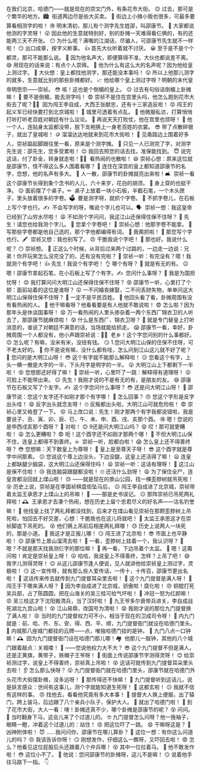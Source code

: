 在我们北京，哈德门——就是现在的崇文门外，有条花市大街。 😊
过去，那可是个繁华的地方。🏙 ️
街道两边尽是些大买卖。 🏢
街边上小摊小贩也很多，可最多要算看相测字的啦！ 🉐
明末清初，那儿有个测字先生姓邵，叫邵康节。 🧔
大家都说他测的字灵呀！ 😲
因此他的生意就特别好，别的卦摊一天难得看仨俩的，有的还能两三天不开张。 😶
为什么呢？满嘴的江湖话，尽骗人，可邵康节先生就不一样啦！ 😏
出口成章，按字义断事。 👍
首先大伙听着就不讨厌。 😀
至于是不是个个都灵，那可不能那么说。 🤔
因为他名声大，即便算得不准，大伙也都说差不离。 😅
用现在的话来说：有点个人崇拜。 🥰
他为什么有这么大的名声呢？因为他给皇上测过字。 👑
大伙想：皇上都找他测字，那还能没本事吗！ 😮
所以上他那儿测字的就多，生意就比别的那些卦摊都好。 📈
他给哪个皇上测过字呀？明朝的末代皇帝明思宗——崇祯。 😳
咳！这也是个倒楣的皇上。 😔
过去有句俗话倒楣上卦摊嘛！ 🧐
要不是倒楣，能去测字吗！ 😨
崇祯不是住在宫里头吗，他怎么跑到花市大街去了呢？🏃‍♂ ️
因为闯王李自成，大西王张献忠，还有十三家造反啦！ 😡
闯王的起义军已经快要打到北京城啦！ 🏰
城里可透着有点乱。 😬
他微服私访，打算悄悄打听打听老百姓对朝廷有什么议论。 🤫
再说天天打败仗，他在宫里也烦呀！ 😤
他一个人，连贴身太监都没带，脱下龙袍换上一身老百姓的衣裳。 😎
带了点散碎银子，就出了皇城啦！ 🪙
溜溜达达地就来到花市大街啦！ 🚶
见甬路边上围着好多人，崇祯踮起脚跟往里一看，原来是个测字摊。 👀
只见一人已测完了字，对测字先生说：邵先生，您多受累啦！ 😌
我回去照您的话去找，准保能找到。 😇
说完这话，付了卦金，转身就走啦！🚶‍♂ ️
看热闹的也散啦！ 😆
崇祯心想：原来这位就是邵康节，怪不得这么多人围着看哪？ 🤔
连住在深宫的皇上都知道邵康节的名字，您想，他的名声有多大。 🥳
人一散，邵康节的卦摊就亮出来啦！🛋 ️
崇祯一看这个邵康节长得到象个念书的人儿，六十来岁，花白的胡须。 👴
身上穿的也挺干净。 😌
面前摆了个桌子。✏ ️
桌子上放着一块小石板，半截石笔，一个木头匣子，里头放着很多的字卷。🗳 ️
要是测字呀，就抓个字卷。 🤞
不抓字卷儿，在石板上写个字也行。✍ ️
不会写字的呀，嘴说个字儿也可以。🗣 ️
崇祯一想：我这皇帝已经到了山穷水尽啦！ 😩
不如测个字问问，我这江山还保得住保不住呀？ 🤨
先生！请您也给我测个字儿。 🙏
您拿个字卷吧！ 🎴
崇祯心想：他那字卷不能拿。 🤔
写那些字卷都是他自己选的，那个字他都编得有词。 😬
我甭抓啦！ 🚫
那您写个字也行。🖋 ️
崇祯又想：我也别写了。 😠
干脆我说个字吧！ 🤔
那也好。我说什么呢？ 😶
崇祯想。 🧐
正这么个时候，从背后过来两个过路的，一边走一边说：兄弟！你开玩笑怎么没完没了的，还有没有完啦？ 😤
崇祯一听：有完没有？嗯！我就测个有字吧！ 👍
先生！我说个有字吧！ 👌
哪个有呀？ 🤷
就是有无的有。 😉
嗯！邵康节拿起石笔，在小石板上写了个有字。✍ ️
您问什么事呀？ 🧐
我是为国担忧呀！ 😟
我打算问问大明江山还保得住保不住呀？ 😰
邵康节一听，心里打了个顿：面前站着的这位是谁呀？ 😲
一不问婚丧嫁娶，二不问丢财失物，单单问这大明江山保得住保不住呀？ 🤯
一定不是平民百姓。 🤔
他回头看了看，卦摊周围有没有看热闹的人。 👀
他干嘛看呀？他看看要是有人他就不敢说啦！ 😨
怎么啦？因为那年头是休谈国事呀！ 😧
万一看热闹的人里头掺杂着一两个东西厂锦衣卫的人听去了，那邵康节就麻烦啦！ 😰
什么是东西厂、锦衣卫呀？ 🤔
就是专门替皇上打听消息的，谁说了对朝廷不满意的话，当场就能给抓走。 😱
邵康节一看，幸好，卦摊周围一个人都没有，他小声跟崇祯说：🕵️‍♂ ️
老乡！这个字您问别的什么事都好。 😊
怎么呢？有嘛，没米有米，没钱有钱。 😏
1.您问大明江山保的住保不住呀，可不老太好的。 🤨
你不是说有嘛，没什么都有哇，怎么问到江山这儿就不好了呢？ 🤔
您问的是大明江山呀！ 😳
这个有字就不能那么解释啦！ 😕
您看这个有字，上头一横一撤是大字的一半，下头月字是明字的一半。 😮
大明江山上下都剩下一半啦！ 😵
您想那还好得了嘛！ 😬
崇祯一听，心里吓了一跳：解释得有道理呀！ 😲
可脸上不能带出来。 😐
先生！我刚才说的不是有无的有，是朋友的友。 😅
邵康节在石板又写了个友字。✍ ️
这个字您问什么事呀？ 😳
还是问大明江山呀！ 🤔
邵康节说：您这个友字还不如刚才那个有字哪！ 😬
怎么回事？ 😠
您这个字形是反字出头哇！ 😧
反字出头就念友呀！ 🙄
反叛都出头啦，大明江山可就危险啦！ 😨
崇祯心里又格登了一下。 😟
马上改口说：先生！刚才那两个有字我都说错啦，我是要说子、丑、寅、卯、辰、巳、午、未、申、酉、戌、亥那个酉。 🉐
嗯！您说的是申西戌亥那个酉呀？ 🤔
对啦！ 😊
9还是问大明江山吗？ 😧
哎！那可就更糟啦！ 😩
怎么更糟啦？ 😨
呃！这个酉字还不如刚才那两个哪！ 🥴
不但大明江山保不住，连皇上都得不到善终。☠ ️
崇祯一听，脸都白啦！ 😱
怎么皇上还不得善终呀？ 😳
您想嘛：天下数皇上为尊呀！ 👑
皇上是至尊天子呀！ 😎
这个酉字就是尊字中间那素。 😕
您说这个尊上边没头，下边没腿，这皇上还活得了嘛！ 😦
连皇上都缺腿少脑袋，这大明江山还保得住吗！ 😫
崇祯一听：这话有理呀！ 🤔
这江山是保不住啦！ 😢
我连脑袋跟腿都没啦！ 🙄
还活什么劲呀！ 😩
为了保住全尸，连皇宫都没回就上煤山啦！ 😓
——就是现在的景山公园，找一棵歪脖树就吊死啦！ 😵
历史上说，崇祯是在李国祯棋盘街坠马后， 😔
闯王李自成进了北京城，崇祯带着太监王承恩才上煤山上的吊嘛！ 🤔
——那是史书误记。 😐
那阵崇祯已吊死两礼拜啦！🕰 ️
王承恩才去凑个热闹，想在历史上留个忠君尽义的好名声——沽名钓誉嘛！ 🧐
他找皇上找了两礼拜都没找到，后来才在煤山看见崇祯在那颗歪脖树上吊死啦，怕回去不好交差，心想：干脆我也在这儿将就吧！ 🤕
太监王承恩这才在崇祯脚底下吊死的。 😵
他们俩上吊前后相差两礼拜哪！ 😓
历史上说两人一块死的，那是小道。 🤷
我这才是正报儿哪！ 😏
闯王进了北京啦！ 😎
市面上也平静啦！ 😌
邵康节上景山溜湾去啦！ 🚶
一看，歪脖树上挂着一个，我认识呀？ 🤔
嗯？不就是那天找我测仨字的那位嘛！ 🤭
再一看，下边吊着个太监。 🤔
嗯！这甭问啦！肯定是崇祯皇上呀！ 😲
哈哈，我说皇上不得善终，怎样？上吊了吧！ 😅
我字儿测得灵呀！ 😌
从这儿邵康节逢人便说，见人就讲他给崇祯皇上测过字，灵极啦！ 😏
这一宣传呀，就有那么些人爱传话，一传十，十传百，邵康节更出名啦！ 📰
这话传来传去就传到九门提督耳朵里去啦！ 🦻
这个九门提督是满人呀！ 💂
闯王手下哪来满人呀？ 🤔
因为李自成进了北京城，骄傲啦！腐化啦！ 😠
铜棍打死吴兵部，占了陈圆圆，把在山海关的吴三桂可给气坏啦！ 😤
冲冠一怒为红颜嘛！ 😡
吴三桂这才下沈阳搬清兵，当了汉奸啦！ 🤨
九王爷多尔衰带兵进关，李自成战死湖北九宫山啦！ 😵
江山易鼎，改国号为清啦！ 😧
我刚才说的那位九门提督换了满人啦！ 😡
当时的九门提督权力可不小，相当于现在的卫成司令呀！ 💂
内九门就是：前、哈、齐、东、安、得、西、平、顺，九门提督衙门就设在哈德门里头。 🏰
内城那八座城门都挂的云牌——点，唯独哈德门挂的是钟。 🔔
九门八点一口钟嘛！🕰 ️
因为九门提督衙门设在哈德门那儿哪！🏘 ️
他那儿一敲钟，其他的八个城门跟着敲点：关城喽！ 🔔
——您说他权力大不大？ 😎
这个九门提督不但是满人，还是正黄旗，黄带子，铁帽子王爷呀！ 👑
街面上传说邵康节字测得灵呀！ 😊
给崇祯测过字，说皇上不得善终，崇祯真上吊啦！ 😵
这话可就传到九门提督耳朵里头去啦！ 👂
怎么那么快呀？ 😲
九门提督衙门就在哈德门里头，邵康节就在哈德门外头花市大街摆卦摊，没多远呀！ 🌆
那传得还不快嘛！ 📢
九门提督听到这话儿，说是妖言感众：世间有这事儿，测个字就能知道生死呀！ 🤨
这都玄啦！ 😕
我就不信有这样的事。 😠
找他去，看看他究竟有多大本事！ 😤
提督大人换上便服，出了辕门，跨上骏马，后边跟了八个亲兵小队子，保护大人。 🏇
就出了哈德门啦！ 🚪
到了花市大街，大人一看：嗐！卦摊还真不少，哪个卦摊是邵康节的呢？ 😵
问问。 🤔
当时翻身下马，这会儿来了个过道儿的。 🤓
九门提督怎么问呀？他一挽袖子，眼睛一瞪，冲着这个过道儿的：站住！ 😡
把这位吓了一跳。 😧
干嘛呀这是？ 😤
凶神附体啦！ 😈
……我问问你，邵康节在哪儿算卦？ 🤨
这位一想：有你这么问道儿的吗？ 😠
我该告诉你呀！ 😏
刚想发作，仔细这么一瞧呀，又吓回去啦！ 😨
怎么？他看见这位屁股后头还跟着八个弁兵哪！ 😵
其中一位拉着马。 🐎
他不敢发作啦！ 😳
这位小不了。 😬
他说：您问邵康节的卦摊呀，这儿不是嘛！ 😏
说着他手往马路下一指。 👇

